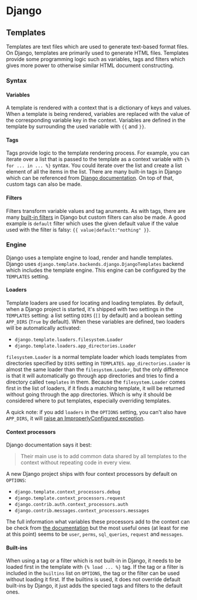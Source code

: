 # Django

## Templates

Templates are text files which are used to generate text-based format files. On Django, templates are primarily used to generate HTML files. Templates provide some programming logic such as variables, tags and filters which gives more power to otherwise similar HTML document constructing.

### Syntax

#### Variables

A template is rendered with a context that is a dictionary of keys and values. When a template is being rendered, variables are replaced with the value of the corresponding variable key in the context. Variables are defined in the template by surrounding the used variable with `{{` and `}}`.

#### Tags

Tags provide logic to the template rendering process. For example, you can iterate over a list that is passed to the template as a context variable with `{% for ... in ... %}` syntax. You could iterate over the list and create a list element of all the items in the list. There are many built-in tags in Django which can be referenced from [Django documentation](https://docs.djangoproject.com/en/4.2/ref/templates/builtins/#built-in-tag-reference). On top of that, custom tags can also be made.

#### Filters

Filters transform variable values and tag aruments. As with tags, there are many [built-in filters](https://docs.djangoproject.com/en/4.2/ref/templates/builtins/#built-in-filter-reference) in Django but custom filters can also be made. A good example is `default` filter which uses the given default value if the value used with the filter is falsy: `{{ value|default:"nothing" }}`.

### Engine

Django uses a template engine to load, render and handle templates. Django uses `django.template.backends.django.DjangoTemplates` backend which includes the template engine. This engine can be configured by the `TEMPLATES` setting.

#### Loaders

Template loaders are used for locating and loading templates. By default, when a Django project is started, it's shipped with two settings in the `TEMPLATES` setting: a list setting `DIRS` (`[]` by default) and a boolean setting `APP_DIRS` (`True` by default). When these variables are defined, two loaders will be automatically activated:
- `django.template.loaders.filesystem.Loader`
- `django.template.loaders.app_directories.Loader`

`filesystem.Loader` is a normal template loader which loads templates from directories specified by `DIRS` setting in `TEMPLATES`. `app_directories.Loader` is almost the same loader than the `filesystem.Loader`, but the only difference is that it will automatically go through app directories and tries to find a directory called `templates` in them. Because the `filesystem.Loader` comes first in the list of loaders, if it finds a matching template, it will be returned without going through the app directories. Which is why it should be considered where to put templates, especially overriding templates.

A quick note: if you add `loaders` in the `OPTIONS` setting, you can't also have `APP_DIRS`, it will [raise an ImproperlyConfigured exception](https://github.com/django/django/blob/main/django/template/engine.py#L43-L45).

#### Context processors

Django documentation says it best:

> Their main use is to add common data shared by all templates to the context without repeating code in every view.

A new Django project ships with four context processors by default on `OPTIONS`:
- `django.template.context_processors.debug`
- `django.template.context_processors.request`
- `django.contrib.auth.context_processors.auth`
- `django.contrib.messages.context_processors.messages`

The full information what variables these processors add to the context can be check from [the documentation](https://docs.djangoproject.com/en/4.2/ref/templates/api/#context-processors) but the most useful ones (at least for me at this point) seems to be `user`, `perms`, `sql_queries`, `request` and `messages`.

#### Built-ins

When using a tag or a filter which is not built-in in Django, it needs to be loaded first in the template with `{% load ... %}` tag. If the tag or a filter is included in the `builtins` list on `OPTIONS`, the tag or the filter can be used without loading it first. If the builtins is used, it does not override default built-ins by Django, it just adds the specied tags and filters to the default ones.
